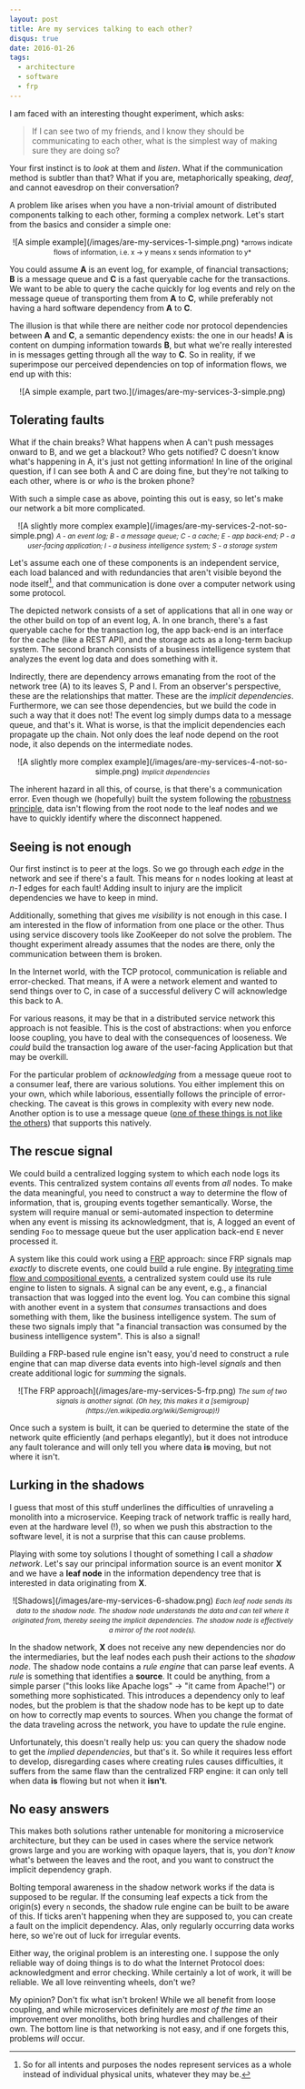 ```yaml
---
layout: post
title: Are my services talking to each other?
disqus: true
date: 2016-01-26
tags: 
  - architecture
  - software
  - frp
---
```


I am faced with an interesting thought experiment, which asks:

> If I can see two of my friends, and I know they should be communicating to each other, what is the
> simplest way of making sure they are doing so?

Your first instinct is to *look* at them and *listen*. What if the communication method is
subtler than that? What if you are, metaphorically speaking, *deaf*, and cannot eavesdrop on their
conversation?

A problem like arises when you have a non-trivial amount of distributed components talking to each
other, forming a complex network. Let's start from the basics and consider a simple one:

<center>
![A simple example](/images/are-my-services-1-simple.png)

<small>
*arrows indicate flows of information, i.e. x &rarr; y means x sends information to y*
</small>
</center>

You could assume **A** is an event log, for example, of financial transactions; **B** is a message
queue and **C** is a fast queryable cache for the transactions. We want to be able to query the
cache quickly for log events and rely on the message queue of transporting them from **A** to **C**,
while preferably not having a hard software dependency from **A** to **C**.

The illusion is that while there are neither code nor protocol dependencies between **A** and **C**,
a semantic dependency exists: the one in our heads! **A** is content on dumping information
towards **B**, but what we're really interested in is messages getting through all the way to
**C**. So in reality, if we superimpose our perceived dependencies on top of information flows, we
end up with this:

<center>
![A simple example, part two.](/images/are-my-services-3-simple.png)
</center>

## Tolerating faults

What if the chain breaks? What happens when A can't push messages onward to B, and we get a
blackout? Who gets notified? C doesn't know what's happening in A, it's just not getting
information! In line of the original question, if I can see both A and C are doing fine, but they're
not talking to each other, where is or *who* is the broken phone?

With such a simple case as above, pointing this out is easy, so let's make our network a bit more
complicated.

<center>
![A slightly more complex example](/images/are-my-services-2-not-so-simple.png)

<small>
<em>A - an event log; B - a message queue; C - a cache; E - app back-end; P - a user-facing
application; I - a business intelligence system; S - a storage system</em>
</small>
</center>

Let's assume each one of these components is an independent service, each load balanced and with
redundancies that aren't visible beyond the node itself[^1], and that communication is done over a
computer network using some protocol.

The depicted network consists of a set of applications that all in one way or the other build on top
of an event log, A. In one branch, there's a fast queryable cache for the transaction log, the app
back-end is an interface for the cache (like a REST API), and the storage acts as a long-term backup
system. The second branch consists of a business intelligence system that analyzes the event log
data and does something with it.

Indirectly, there are dependency arrows emanating from the root of the network tree (A) to its
leaves S, P and I. From an observer's perspective, these are the relationships that matter. These
are the *implicit dependencies*. Furthermore, we can see those dependencies, but we build the code
in such a way that it does not! The event log simply dumps data to a message queue, and that's
it. What is worse, is that the implicit dependencies each propagate up the chain. Not only does the
leaf node depend on the root node, it also depends on the intermediate nodes.

<center>
![A slightly more complex example](/images/are-my-services-4-not-so-simple.png)

<small>
<em>Implicit dependencies</em>
</small>
</center>

The inherent hazard in all this, of course, is that there's a communication error. Even though we
(hopefully) built the system following the
[robustness principle](https://en.wikipedia.org/wiki/Robustness_principle), data isn't flowing from
the root node to the leaf nodes and we have to quickly identify where the disconnect happened.

## Seeing is not enough

Our first instinct is to peer at the logs. So we go through each *edge* in the network and see if
there's a fault. This means for `n` nodes looking at least at *n-1* edges for each fault! Adding
insult to injury are the implicit dependencies we have to keep in mind.

Additionally, something that gives me *visibility* is not enough in this case. I am interested in
the flow of information from one place or the other. Thus using service discovery tools like
ZooKeeper do not solve the problem. The thought experiment already assumes that the nodes are there,
only the communication between them is broken.

In the Internet world, with the TCP protocol, communication is reliable and error-checked. That means,
if A were a network element and wanted to send things over to C, in case of a successful delivery C
will acknowledge this back to A.

For various reasons, it may be that in a distributed service network this approach is not
feasible. This is the cost of abstractions: when you enforce loose coupling, you have to deal with
the consequences of looseness. We *could* build the transaction log aware of the user-facing
Application but that may be overkill.

For the particular problem of *acknowledging* from a message queue root to a consumer leaf, there
are various solutions. You either implement this on your own, which while laborious, essentially
follows the principle of error-checking. The caveat is this grows in complexity with every new node.
Another option is to use a message queue
([one of these things is not like the others](https://en.wikipedia.org/wiki/Apache_Kafka)) that supports
this natively. 

## The rescue signal

We could build a centralized logging system to which each node logs its events. This centralized
system contains *all* events from *all* nodes. To make the data meaningful, you need to construct a
way to determine the flow of information, that is, grouping events together semantically. Worse, the
system will require manual or semi-automated inspection to determine when any event is missing its
acknowledgment, that is, A logged an event of sending `Foo` to message queue but the user
application back-end `E` never processed it.

A system like this could work using a
[FRP](https://en.wikipedia.org/wiki/Functional_reactive_programming) approach: since FRP signals map
*exactly* to discrete events, one could build a rule engine. By
[integrating time flow and compositional events](https://wiki.haskell.org/Functional_Reactive_Programming),
a centralized system could use its rule engine to listen to signals. A signal can be any event,
e.g., a financial transaction that was logged into the event log. You can combine this signal with
another event in a system that *consumes* transactions and does something with them, like the
business intelligence system. The sum of these two signals imply that "a financial transaction was
consumed by the business intelligence system". This is also a signal!

Building a FRP-based rule engine isn't easy, you'd need to construct a rule engine that can map
diverse data events into high-level *signals* and then create additional logic for *summing* the
signals. 

<center>
![The FRP approach](/images/are-my-services-5-frp.png)

<small>
<em>The sum of two signals is another signal. (Oh hey, this makes it a [semigroup](https://en.wikipedia.org/wiki/Semigroup)!)</em>
</small>
</center>

Once such a system is built, it can be queried to determine the state of the network quite
efficiently (and perhaps elegantly), but it does not introduce any fault tolerance and will only
tell you where data **is** moving, but not where it isn't.

## Lurking in the shadows

I guess that most of this stuff underlines the difficulties of unraveling a monolith into a
microservice. Keeping track of network traffic is really hard, even at the hardware level (!), so
when we push this abstraction to the software level, it is not a surprise that this can cause
problems.

Playing with some toy solutions I thought of something I call a *shadow network*. Let's say our
principal information source is an event monitor **X** and we have a **leaf node** in the
information dependency tree that is interested in data originating from **X**. 

<center>
![Shadows](/images/are-my-services-6-shadow.png)

<small>
<em>Each leaf node sends its data to the shadow node. The shadow node understands the data and can
tell where it originated from, thereby seeing the implicit dependencies. The shadow node is
effectively a <em>mirror</em> of the root node(s).</em>
</small>
</center>

In the shadow network, **X** does not receive any new dependencies nor do the intermediaries, but
the leaf nodes each push their actions to the *shadow node*. The shadow node contains a *rule
engine* that can parse leaf events. A *rule* is something that identifies a **source**. It could be
anything, from a simple parser ("this looks like Apache logs" &rarr; "it came from Apache!") or something
more sophisticated. This introduces a dependency only to leaf nodes, but the problem is that the
shadow node has to be kept up to date on how to correctly map events to sources. When you change the
format of the data traveling across the network, you have to update the rule engine.

Unfortunately, this doesn't really help us: you can query the shadow node to get the *implied
dependencies*, but that's it. So while it requires less effort to develop, disregarding cases where
creating rules causes difficulties, it suffers from the same flaw than the centralized FRP engine:
it can only tell when data **is** flowing but not when it **isn't**.

## No easy answers

This makes both solutions rather untenable for monitoring a microservice architecture, but they can
be used in cases where the service network grows large and you are working with opaque layers, that
is, you *don't know* what's between the leaves and the root, and you want to construct the implicit
dependency graph. 

Bolting temporal awareness in the shadow network works if the data is supposed to be regular. If the
consuming leaf expects a tick from the origin(s) every `n` seconds, the shadow rule engine can be
built to be aware of this. If ticks aren't happening when they are supposed to, you can create a
fault on the implicit dependency. Alas, only regularly occurring data works here, so we're out of
luck for irregular events.

Either way, the original problem is an interesting one. I suppose the only reliable way of doing
things is to do what the Internet Protocol does: acknowledgment and error checking. While certainly
a lot of work, it will be reliable. We all love reinventing wheels, don't we?

My opinion? Don't fix what isn't broken! While we all benefit from loose coupling, and while
microservices definitely are *most of the time* an improvement over monoliths, both bring hurdles
and challenges of their own. The bottom line is that networking is not easy, and if one forgets
this, problems *will* occur. 

[^1]: So for all intents and purposes the nodes represent services as a whole instead of individual
    physical units, whatever they may be.
